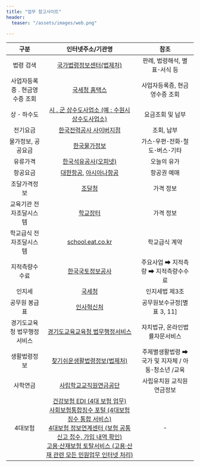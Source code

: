 ```yaml
---
title: "업무 참고사이트"
header:
  teaser: "/assets/images/web.png"

---
```



| 구분 | 인터넷주소/기관명 | 참조 |
|:----:|:---------------------------------:|:----:|
| 법령 검색 | [국가법령정보센터(법제처)](http://www.law.go.kr) | 판례, 법령해석, 별표･서식 등 |
| 사업자등록증 ․ 현금영수증 조회 | [국세청 홈택스](http://www.hometax.go.kr) | 사업자등록증, 현금영수증 조회 |
| 상 ･ 하수도 | [시 ․ 군 상수도사업소 (예 : 수원시 상수도사업소)](http://water.suwon.go.kr) | 요금조회 및 납부 |
| 전기요금 | [한국전력공사 사이버지점](http://home.kepco.co.kr) | 조회, 납부 |
| 물가정보, 공공요금 | [한국물가정보](http://www.kpi.or.kr) | 가스･우편･전화･철도･버스･기타 |
| 유류가격 | [한국석유공사(오피넷)](http://www.opinet.co.kr) | 오늘의 유가 |
| 항공요금 | [대한항공](http://koreanair.com), [아시아나항공](http://flyasiana.com) | 항공권 예매 |
| 조달가격정보 | [조달청](http://www.g2b.go.kr) | 가격 정보 |
| 교육기관 전자조달시스템 | [학교장터](http://www.s2b.kr) | 가격 정보 |
| 학교급식 전자조달시스템 | [school.eat.co.kr](http://school.eat.co.kr) | 학교급식 계약 |
| 지적측량수수료 | [한국국토정보공사](http://www.lx.or.kr) | 주요사업 ➡ 지적측량 ➡ 지적측량수수료 |
| 인지세 | [국세청](http://www.nts.go.kr) | 인지세법 제3조 |
| 공무원 봉급표 | [인사혁신처](http://www.mpm.go.kr) | 공무원보수규정[별표 3, 11] |
| 경기도교육청 법무행정서비스 | [경기도교육교육청 법무행정서비스](http://law.goe.go.kr) | 자치법규, 온라인법률자문서비스 |
| 생활법령정보 | [찾기쉬운생활법령정보(법제처)](http://www.easylaw.go.kr) | 주제별생활법령 ➡ 국가 및 지자체 / 아동･청소년 /교육 |
| 사학연금 | [사립학교교직원연금공단](http://www.tp.or.kr) | 사립유치원 교직원 연금정보 |
| 4대보험 | [건강보험 EDI (4대 보험 업무)](http://edi.nhis.or.kr) <br> [사회보험통합징수 포털 (4대보험 징수 통합 서비스)](http://si4n.nhis.or.kr) <br> [4대보험 정보연계센터 (보험 공통신고 접수, 가입 내역 확인)](http://www.4insure.or.kr) <br> [고용·산재보험 토탈서비스 (고용·산재 관련 모든 민원업무 인터넷 처리)](http://total.kcomwel.or.kr) | - |



